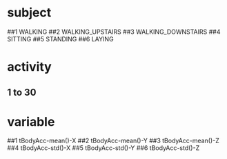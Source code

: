 #  subject

##1 WALKING
##2 WALKING_UPSTAIRS
##3 WALKING_DOWNSTAIRS
##4 SITTING
##5 STANDING
##6 LAYING

#

#  activity
## 1 to 30
#
# variable
 
##1 tBodyAcc-mean()-X
##2 tBodyAcc-mean()-Y
##3 tBodyAcc-mean()-Z
##4 tBodyAcc-std()-X
##5 tBodyAcc-std()-Y
##6 tBodyAcc-std()-Z
